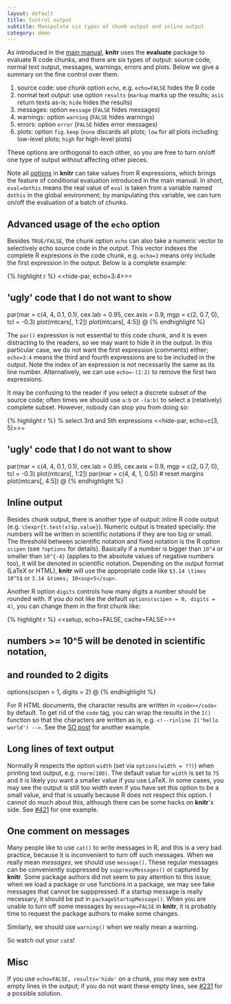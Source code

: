 ```yaml
---
layout: default
title: Control output
subtitle: Manipulate six types of chunk output and inline output
category: demo
---
```


As introduced in the [main manual](https://github.com/downloads/yihui/knitr/knitr-manual.pdf), **knitr** uses the **evaluate** package to evaluate R code chunks, and there are six types of output: source code, normal text output, messages, warnings, errors and plots. Below we give a summary on the fine control over them.

1. source code: use chunk option `echo`, e.g. `echo=FALSE` hides the R code
1. normal text output: use option `results` (`markup` marks up the results; `asis` return texts as-is; `hide` hides the results)
1. messages: option `message` (`FALSE` hides messages)
1. warnings: option `warning` (`FALSE` hides warnings)
1. errors: option `error` (`FALSE` hides error messages)
1. plots: option `fig.keep` (`none` discards all plots; `low` for all plots including low-level plots; `high` for high-level plots)

These options are orthogonal to each other, so you are free to turn on/off one type of output without affecting other pieces.

Note all [options](/knitr/options) in **knitr** can take values from R expressions, which brings the feature of conditional evaluation introduced in the main manual. In short, `eval=dothis` means the real value of `eval` is taken from a variable named `dothis` in the global environment; by manipulating this variable, we can turn on/off the evaluation of a batch of chunks.

## Advanced usage of the `echo` option

Besides `TRUE/FALSE`, the chunk option `echo` can also take a numeric vector to selectively echo source code in the output. This vector indexes the complete R expresions in the code chunk, e.g. `echo=1` means only include the first expression in the output. Below is a complete example:

{% highlight r %}
<<hide-par, echo=3:4>>=
## 'ugly' code that I do not want to show
par(mar = c(4, 4, 0.1, 0.1), cex.lab = 0.95, cex.axis = 0.9, 
    mgp = c(2, 0.7, 0), tcl = -0.3) 
plot(mtcars[, 1:2])
plot(mtcars[, 4:5])
@
{% endhighlight %}

The `par()` expression is not essential to this code chunk, and it is even distracting to the readers, so we may want to hide it in the output. In this particular case, we do not want the first expression (comments) either; `echo=3:4` means the third and fourth expressions are to be included in the output. Note the index of an expression is not necessarily the same as its line number. Alternatively, we can use `echo=-(1:2)` to remove the first two expressions.

It may be confusing to the reader if you select a discrete subset of the source code; often times we should use `a:b` or `-(a:b)` to select a (relatively) complete subset. However, nobody can stop you from doing so:

{% highlight r %}
% select 3rd and 5th expressions
<<hide-par, echo=c(3, 5)>>=
## 'ugly' code that I do not want to show
par(mar = c(4, 4, 0.1, 0.1), cex.lab = 0.95, cex.axis = 0.9, 
    mgp = c(2, 0.7, 0), tcl = -0.3) 
plot(mtcars[, 1:2])
par(mar = c(4, 4, 1, 0.5)) # reset margins
plot(mtcars[, 4:5])
@
{% endhighlight %}

## Inline output

Besides chunk output, there is another type of output: inline R code output (e.g. `\Sexpr{t.test(x)$p.value}`). Numeric output is treated specially: the numbers will be written in scientific notations if they are too big or small. The threshold between scientific notation and fixed notation is the R option `scipen` (see `?options` for details). Basically if a number is bigger than `10^4` or smaller than `10^{-4}` (applies to the absolute values of negative numbers too), it will be denoted in scientific notation. Depending on the output format (LaTeX or HTML), **knitr** will use the appropriate code like `$3.14 \times 10^5$` or `3.14 &times; 10<sup>5</sup>`.

Another R option `digits` controls how many digits a number should be rounded with. If you do not like the default `options(scipen = 0, digits = 4)`, you can change them in the first chunk like:

{% highlight r %}
<<setup, echo=FALSE, cache=FALSE>>=
## numbers >= 10^5 will be denoted in scientific notation,
## and rounded to 2 digits
options(scipen = 1, digits = 2)
@
{% endhighlight %}

For R HTML documents, the character results are written in `<code></code>` by default. To get rid of the `code` tag, you can wrap the results in the `I()` function so that the characters are written as is, e.g. `<!--rinline I('hello world') -->`. See the [SO post](http://stackoverflow.com/q/14124022/559676) for another example.

## Long lines of text output

Normally R respects the option `width` (set via `options(width = ??)`) when printing text output, e.g. `rnorm(100)`. The default value for `width` is set to `75` and it is likely you want a smaller value if you use LaTeX. In some cases, you may see the output is still too width even if you have set this option to be a small value, and that is usually because R does not respect this option. I cannot do much about this, although there can be some hacks on **knitr**'s side. See [#421](https://github.com/yihui/knitr/issues/421) for one example.

## One comment on messages

Many people like to use `cat()` to write messages in R, and this is a very bad practice, because it is inconvenient to turn off such messages. When we really mean _messages_, we should use `message()`. These regular messages can be conveniently suppressed by `suppressMessages()` or captured by **knitr**. Some package authors did not seem to pay attention to this issue; when we load a package or use functions in a package, we may see fake messages that cannot be supppressed. If a startup message is really necessary, it should be put in `packageStartupMessage()`. When you are unable to turn off some messages by `message=FALSE` in **knitr**, it is probably time to request the package authors to make some changes.

Similarly, we should use `warning()` when we really mean a warning.

So watch out your `cat`s!

## Misc

If you use `echo=FALSE, results='hide'` on a chunk, you may see extra empty lines in the output; if you do not want these empty lines, see [#231](https://github.com/yihui/knitr/issues/231) for a possible solution.

